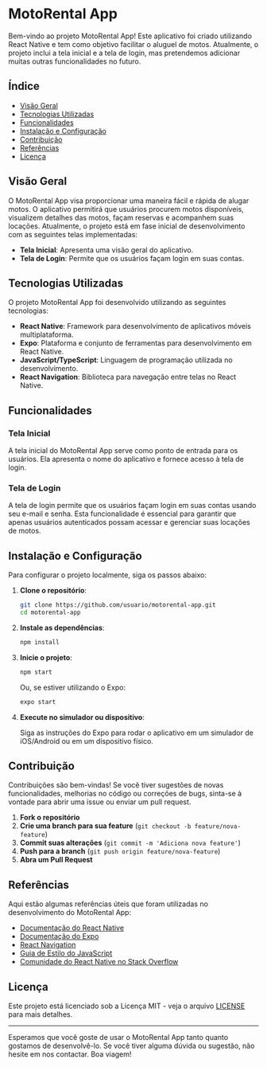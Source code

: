 # MotoRental App

Bem-vindo ao projeto MotoRental App! Este aplicativo foi criado utilizando React Native e tem como objetivo facilitar o aluguel de motos. Atualmente, o projeto inclui a tela inicial e a tela de login, mas pretendemos adicionar muitas outras funcionalidades no futuro.

## Índice

- [Visão Geral](#visão-geral)
- [Tecnologias Utilizadas](#tecnologias-utilizadas)
- [Funcionalidades](#funcionalidades)
- [Instalação e Configuração](#instalação-e-configuração)
- [Contribuição](#contribuição)
- [Referências](#referências)
- [Licença](#licença)

## Visão Geral

O MotoRental App visa proporcionar uma maneira fácil e rápida de alugar motos. O aplicativo permitirá que usuários procurem motos disponíveis, visualizem detalhes das motos, façam reservas e acompanhem suas locações. Atualmente, o projeto está em fase inicial de desenvolvimento com as seguintes telas implementadas:

- **Tela Inicial**: Apresenta uma visão geral do aplicativo.
- **Tela de Login**: Permite que os usuários façam login em suas contas.

## Tecnologias Utilizadas

O projeto MotoRental App foi desenvolvido utilizando as seguintes tecnologias:

- **React Native**: Framework para desenvolvimento de aplicativos móveis multiplataforma.
- **Expo**: Plataforma e conjunto de ferramentas para desenvolvimento em React Native.
- **JavaScript/TypeScript**: Linguagem de programação utilizada no desenvolvimento.
- **React Navigation**: Biblioteca para navegação entre telas no React Native.

## Funcionalidades

### Tela Inicial

A tela inicial do MotoRental App serve como ponto de entrada para os usuários. Ela apresenta o nome do aplicativo e fornece acesso à tela de login.

### Tela de Login

A tela de login permite que os usuários façam login em suas contas usando seu e-mail e senha. Esta funcionalidade é essencial para garantir que apenas usuários autenticados possam acessar e gerenciar suas locações de motos.

## Instalação e Configuração

Para configurar o projeto localmente, siga os passos abaixo:

1. **Clone o repositório**:

    ```bash
    git clone https://github.com/usuario/motorental-app.git
    cd motorental-app
    ```

2. **Instale as dependências**:

    ```bash
    npm install
    ```

3. **Inicie o projeto**:

    ```bash
    npm start
    ```

    Ou, se estiver utilizando o Expo:

    ```bash
    expo start
    ```

4. **Execute no simulador ou dispositivo**:

    Siga as instruções do Expo para rodar o aplicativo em um simulador de iOS/Android ou em um dispositivo físico.

## Contribuição

Contribuições são bem-vindas! Se você tiver sugestões de novas funcionalidades, melhorias no código ou correções de bugs, sinta-se à vontade para abrir uma issue ou enviar um pull request.

1. **Fork o repositório**
2. **Crie uma branch para sua feature** (`git checkout -b feature/nova-feature`)
3. **Commit suas alterações** (`git commit -m 'Adiciona nova feature'`)
4. **Push para a branch** (`git push origin feature/nova-feature`)
5. **Abra um Pull Request**

## Referências

Aqui estão algumas referências úteis que foram utilizadas no desenvolvimento do MotoRental App:

- [Documentação do React Native](https://reactnative.dev/docs/getting-started)
- [Documentação do Expo](https://docs.expo.dev/)
- [React Navigation](https://reactnavigation.org/docs/getting-started)
- [Guia de Estilo do JavaScript](https://github.com/airbnb/javascript)
- [Comunidade do React Native no Stack Overflow](https://stackoverflow.com/questions/tagged/react-native)

## Licença

Este projeto está licenciado sob a Licença MIT - veja o arquivo [LICENSE](LICENSE) para mais detalhes.

---

Esperamos que você goste de usar o MotoRental App tanto quanto gostamos de desenvolvê-lo. Se você tiver alguma dúvida ou sugestão, não hesite em nos contactar. Boa viagem!
